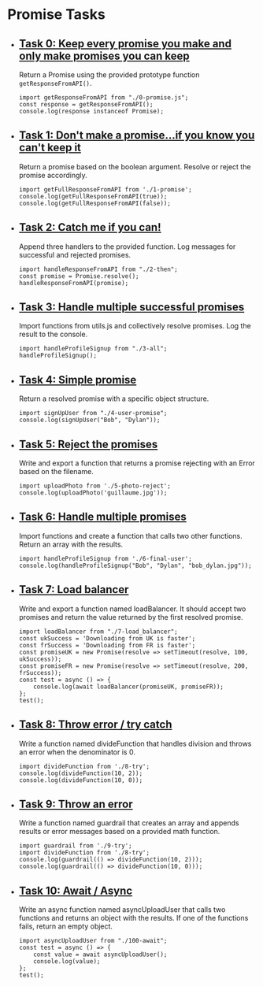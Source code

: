  <h1>Promise Tasks</h1>
    <ul>      
        <li>
            <h2><a href="https://github.com/NyasimiPhilip/alx-backend-javascript/blob/master/0x01-ES6_promise/0-promise.js" target="_blank">Task 0: Keep every promise you make and only make promises you can keep</a></h2>
            <p>Return a Promise using the provided prototype function <code>getResponseFromAPI()</code>.</p>
            <pre><code>import getResponseFromAPI from "./0-promise.js";
const response = getResponseFromAPI();
console.log(response instanceof Promise);</code></pre>
        </li>       
        <li>
            <h2><a href="https://github.com/NyasimiPhilip/alx-backend-javascript/blob/master/0x01-ES6_promise/1-promise.js" target="_blank">Task 1: Don't make a promise...if you know you can't keep it</a></h2>
            <p>Return a promise based on the boolean argument. Resolve or reject the promise accordingly.</p>
            <pre><code>import getFullResponseFromAPI from './1-promise';
console.log(getFullResponseFromAPI(true));
console.log(getFullResponseFromAPI(false));</code></pre>
        </li>      
        <li>
            <h2><a href="https://github.com/NyasimiPhilip/alx-backend-javascript/blob/master/0x01-ES6_promise/2-then.js" target="_blank">Task 2: Catch me if you can!</a></h2>
            <p>Append three handlers to the provided function. Log messages for successful and rejected promises.</p>
            <pre><code>import handleResponseFromAPI from "./2-then";
const promise = Promise.resolve();
handleResponseFromAPI(promise);</code></pre>
        </li>      
        <li>
            <h2><a href="https://github.com/NyasimiPhilip/alx-backend-javascript/blob/master/0x01-ES6_promise/3-all.js" target="_blank">Task 3: Handle multiple successful promises</a></h2>
            <p>Import functions from utils.js and collectively resolve promises. Log the result to the console.</p>
            <pre><code>import handleProfileSignup from "./3-all";
handleProfileSignup();</code></pre>
        </li>
        <li>
            <h2><a href="https://github.com/NyasimiPhilip/alx-backend-javascript/blob/master/0x01-ES6_promise/4-user-promise.js" target="_blank">Task 4: Simple promise</a></h2>
            <p>Return a resolved promise with a specific object structure.</p>
            <pre><code>import signUpUser from "./4-user-promise";
console.log(signUpUser("Bob", "Dylan"));</code></pre>
        </li>
        <li>
            <h2><a href="https://github.com/NyasimiPhilip/alx-backend-javascript/blob/master/0x01-ES6_promise/5-photo-reject.js" target="_blank">Task 5: Reject the promises</a></h2>
            <p>Write and export a function that returns a promise rejecting with an Error based on the filename.</p>
            <pre><code>import uploadPhoto from './5-photo-reject';
console.log(uploadPhoto('guillaume.jpg'));</code></pre>
        </li>      
        <li>
            <h2><a href="https://github.com/NyasimiPhilip/alx-backend-javascript/blob/master/0x01-ES6_promise/6-final-user.js" target="_blank">Task 6: Handle multiple promises</a></h2>
            <p>Import functions and create a function that calls two other functions. Return an array with the results.</p>
            <pre><code>import handleProfileSignup from './6-final-user';
console.log(handleProfileSignup("Bob", "Dylan", "bob_dylan.jpg"));</code></pre>
        </li>
          <li>
            <h2><a href="https://github.com/NyasimiPhilip/alx-backend-javascript/blob/master/0x01-ES6_promise/7-load_balancer.js" target="_blank">Task 7: Load balancer</a></h2>
            <p>Write and export a function named loadBalancer. It should accept two promises and return the value returned by the first resolved promise.</p>
            <pre><code>import loadBalancer from "./7-load_balancer";
const ukSuccess = 'Downloading from UK is faster';
const frSuccess = 'Downloading from FR is faster';
const promiseUK = new Promise(resolve => setTimeout(resolve, 100, ukSuccess));
const promiseFR = new Promise(resolve => setTimeout(resolve, 200, frSuccess));
const test = async () => {
    console.log(await loadBalancer(promiseUK, promiseFR));
};
test();</code></pre>
        </li>     
        <li>
            <h2><a href="https://github.com/NyasimiPhilip/alx-backend-javascript/blob/master/0x01-ES6_promise/8-try.js" target="_blank">Task 8: Throw error / try catch</a></h2>
            <p>Write a function named divideFunction that handles division and throws an error when the denominator is 0.</p>
            <pre><code>import divideFunction from './8-try';
console.log(divideFunction(10, 2));
console.log(divideFunction(10, 0));</code></pre>
        </li>        
        <li>
            <h2><a href="https://github.com/NyasimiPhilip/alx-backend-javascript/blob/master/0x01-ES6_promise/9-try.js" target="_blank">Task 9: Throw an error</a></h2>
            <p>Write a function named guardrail that creates an array and appends results or error messages based on a provided math function.</p>
            <pre><code>import guardrail from './9-try';
import divideFunction from './8-try';
console.log(guardrail(() => divideFunction(10, 2)));
console.log(guardrail(() => divideFunction(10, 0)));</code></pre>
        </li>     
        <li>
            <h2><a href="https://github.com/NyasimiPhilip/alx-backend-javascript/blob/master/0x01-ES6_promise/100-await.js" target="_blank">Task 10: Await / Async</a></h2>
            <p>Write an async function named asyncUploadUser that calls two functions and returns an object with the results. If one of the functions fails, return an empty object.</p>
            <pre><code>import asyncUploadUser from "./100-await";
const test = async () => {
    const value = await asyncUploadUser();
    console.log(value);
};
test();</code></pre>
        </li>
    </ul>
